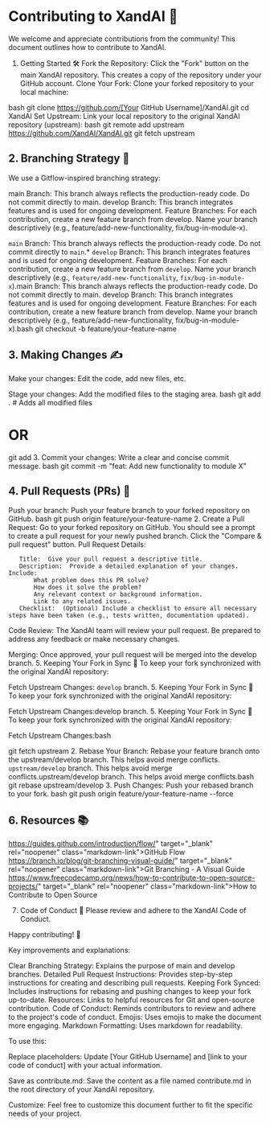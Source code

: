 # Contributing to XandAI 🚀
We welcome and appreciate contributions from the community! This document outlines how to contribute to XandAI.

1. Getting Started 🛠️
   Fork the Repository: Click the "Fork" button on the main XandAI repository. This creates a copy of the repository under your GitHub account.
   Clone Your Fork: Clone your forked repository to your local machine:

bash
git clone https://github.com/[Your GitHub Username]/XandAI.git
cd XandAI
   Set Upstream: Link your local repository to the original XandAI repository (upstream):
bash
git remote add upstream https://github.com/XandAI/XandAI.git
git fetch upstream
## 2. Branching Strategy 🌳
We use a Gitflow-inspired branching strategy:

   main Branch: This branch always reflects the production-ready code.  Do not commit directly to main.
   develop Branch: This branch integrates features and is used for ongoing development.
   Feature Branches:  For each contribution, create a new feature branch from develop.  Name your branch descriptively (e.g., feature/add-new-functionality, fix/bug-in-module-x).

<code class="inline-code">main</code> Branch: This branch always reflects the production-ready code. Do not commit directly to <code class="inline-code">main</code>.*
<code class="inline-code">develop</code> Branch: This branch integrates features and is used for ongoing development.
Feature Branches: For each contribution, create a new feature branch from <code class="inline-code">develop</code>. Name your branch descriptively (e.g., <code class="inline-code">feature/add-new-functionality</code>, <code class="inline-code">fix/bug-in-module-x</code>).</code></pre>main Branch: This branch always reflects the production-ready code. Do not commit directly to main.
develop Branch: This branch integrates features and is used for ongoing development.
Feature Branches: For each contribution, create a new feature branch from develop. Name your branch descriptively (e.g., feature/add-new-functionality, fix/bug-in-module-x).</code></pre>bash
git checkout -b feature/your-feature-name
## 3. Making Changes ✍️
Make your changes: Edit the code, add new files, etc.

Stage your changes: Add the modified files to the staging area.
bash
git add . # Adds all modified files
# OR
git add <specificfilename>
3.  Commit your changes: Write a clear and concise commit message.
bash
git commit -m "feat: Add new functionality to module X"
## 4. Pull Requests (PRs) 🤝
Push your branch: Push your feature branch to your forked repository on GitHub.
bash
git push origin feature/your-feature-name
2.  Create a Pull Request:  Go to your forked repository on GitHub. You should see a prompt to create a pull request for your newly pushed branch. Click the "Compare & pull request" button.
Pull Request Details:

       Title:  Give your pull request a descriptive title.
       Description:  Provide a detailed explanation of your changes.  Include:
           What problem does this PR solve?
           How does it solve the problem?
           Any relevant context or background information.
           Link to any related issues.
       Checklist:  (Optional) Include a checklist to ensure all necessary steps have been taken (e.g., tests written, documentation updated).
Code Review:  The XandAI team will review your pull request. Be prepared to address any feedback or make necessary changes.

Merging: Once approved, your pull request will be merged into the develop branch.
5. Keeping Your Fork in Sync 🔄
To keep your fork synchronized with the original XandAI repository:

Fetch Upstream Changes:
<code class="inline-code">develop</code> branch.
5. Keeping Your Fork in Sync 🔄
To keep your fork synchronized with the original XandAI repository:

Fetch Upstream Changes:</code></pre>develop branch.
5. Keeping Your Fork in Sync 🔄
To keep your fork synchronized with the original XandAI repository:

Fetch Upstream Changes:</code></pre>bash

git fetch upstream
2.  Rebase Your Branch: Rebase your feature branch onto the upstream/develop branch.  This helps avoid merge conflicts.
<code class="inline-code">upstream/develop</code> branch. This helps avoid merge conflicts.</code></pre>upstream/develop branch. This helps avoid merge conflicts.</code></pre>bash
git rebase upstream/develop
3.  Push Changes: Push your rebased branch to your fork.
bash
git push origin feature/your-feature-name --force
## 6. Resources 📚
   https://guides.github.com/introduction/flow/" target="_blank" rel="noopener" class="markdown-link">GitHub Flow
   https://branch.io/blog/git-branching-visual-guide/" target="_blank" rel="noopener" class="markdown-link">Git Branching - A Visual Guide
   https://www.freecodecamp.org/news/how-to-contribute-to-open-source-projects/" target="_blank" rel="noopener" class="markdown-link">How to Contribute to Open Source

7. Code of Conduct 📜
Please review and adhere to the XandAI Code of Conduct.

Happy contributing! 🎉

Key improvements and explanations:

Clear Branching Strategy: Explains the purpose of main and develop branches.
Detailed Pull Request Instructions: Provides step-by-step instructions for creating and describing pull requests.
Keeping Fork Synced: Includes instructions for rebasing and pushing changes to keep your fork up-to-date.
Resources: Links to helpful resources for Git and open-source contribution.
Code of Conduct: Reminds contributors to review and adhere to the project's code of conduct.
Emojis: Uses emojis to make the document more engaging.
Markdown Formatting: Uses markdown for readability.

To use this:

Replace placeholders: Update [Your GitHub Username] and [link to your code of conduct] with your actual information.

Save as contribute.md: Save the content as a file named contribute.md in the root directory of your XandAI repository.

Customize: Feel free to customize this document further to fit the specific needs of your project.
